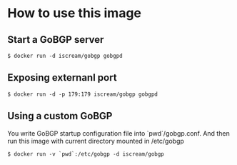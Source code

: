 # How to use this image
## Start a GoBGP server

```
$ docker run -d iscream/gobgp gobgpd
```

## Exposing externanl port

```
$ docker run -d -p 179:179 iscream/gobgp gobgpd
```

## Using a custom GoBGP
You write GoBGP startup configuration file into \`pwd\`/gobgp.conf.
And then run this image with current directory mounted in /etc/gobgp

```
$ docker run -v `pwd`:/etc/gobgp -d iscream/gobgp
```


